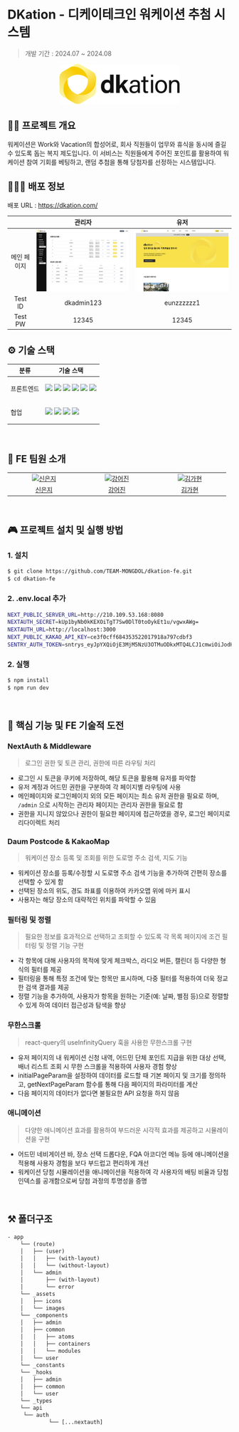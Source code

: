 # DKation - 디케이테크인 워케이션 추첨 시스템
> 개발 기간 : 2024.07 ~ 2024.08
>
<div align="center">
  <img src="src/app/_assets/images/logo.png" alt="dkation_logo" />
</div>

## ✍🏻 프로젝트 개요

워케이션은 Work와 Vacation의 합성어로, 회사 직원들이 업무와 휴식을 동시에 즐길 수 있도록 돕는 복지 제도입니다. 이 서비스는 직원들에게 주어진 포인트를 활용하여 워케이션 참여 기회를 베팅하고, 랜덤 추첨을 통해 당첨자를 선정하는 시스템입니다.


## 🧑🏻‍💻 배포 정보

배포 URL : https://dkation.com/

|  |                                      관리자                                      |                                     유저                                      |
| :---: |:-----------------------------------------------------------------------------:|:---------------------------------------------------------------------------:|
| 메인 페이지 | <img width="400" alt="admin_main" src="src/app/_assets/images/adminMain.png"> | <img width="400" alt="user_main" src="src/app/_assets/images/userMain.png"> |
| Test ID |                                  dkadmin123                                   |                                 eunzzzzzz1                                  |
| Test PW |                                     12345                                     |                                    12345                                    |


## ⚙️ 기술 스택

<table>
    <thead>
        <tr>
            <th>분류</th>
            <th>기술 스택</th>
        </tr>
    </thead>
    <tbody>
        <tr>
            <td>
                  <p>프론트엔드</p>
            </td>
            <td>
                  <img src="https://img.shields.io/badge/Next.js-000000?style=flat&logo=Next.js&logoColor=white"/>
                  <img src="https://img.shields.io/badge/typescript-1572B6?style=flat&logo=typescript&logoColor=000000"/>
                  <img src="https://img.shields.io/badge/tailwindcss-1252B6?style=flat&logo=tailwindcss&logoColor=white"/>
                  <img src="https://img.shields.io/badge/react--query-FF4154?style=flat&logo=react-query&logoColor=000000"/>
                  <img src="https://img.shields.io/badge/zod-F8F8FF?style=flat&logo=zod&logoColor=3E67B1"/>
                  <img src="https://img.shields.io/badge/NextAuth-483d8b?style=flat&logo=NextAuth&logoColor=000000"/>
            
</td>
        </tr>
        <tr>
            <td>
                <p>협업</p>
            </td>
            <td>
                <img src="https://img.shields.io/badge/Notion-000000?logo=Notion">
                <img src="https://img.shields.io/badge/Figma-F24E1E?logo=Figma&logoColor=ffffff">
                <img src="https://img.shields.io/badge/Jira-4B89DC?logo=Jira&logoColor=ffffff">
                <img src="https://img.shields.io/badge/Agit-FEE500?logo=Agit">

</table>

<br />

## 🧡 FE 팀원 소개
<table>
  <tr>
    <td align="center" width="150px">
      <a href="https://github.com/eunji0714" target="_blank">
        <img src="https://github.com/eunji0714.png?size=180" alt="신은지" />
      </a>
    </td>
    <td align="center" width="150px">
      <a href="https://github.com/Ginieee" target="_blank">
        <img src="https://github.com/Ginieee.png?size=180" alt="강어진" />
      </a>
    </td>
    <td align="center" width="150px">
      <a href="https://github.com/maylh" target="_blank">
        <img src="https://github.com/maylh.png?size=180" alt="김가현" />
      </a>
    </td>
    
  </tr>
  <tr>
    <td align="center">
      <a href="https://github.com/eunji0714" target="_blank">
        신은지
      </a>
    </td>
    <td align="center">
      <a href="https://github.com/Ginieee" target="_blank">
        강어진
      </a>
    </td>
    <td align="center">
      <a href="https://github.com/maylh" target="_blank">
        김가현
      </a>
    </td>
  </tr>
</table>

<br />

## 🎮 프로젝트 설치 및 실행 방법

### 1. 설치

```bash
$ git clone https://github.com/TEAM-MONGDOL/dkation-fe.git
$ cd dkation-fe
```

### 2. .env.local 추가
```bash
NEXT_PUBLIC_SERVER_URL=http://210.109.53.168:8080
NEXTAUTH_SECRET=kUp1byNb0kKEXOiTgT7Sw0DlT0toOykEt1u/vgwxAWg=
NEXTAUTH_URL=http://localhost:3000
NEXT_PUBLIC_KAKAO_API_KEY=ce3f0cff684353522017918a797cdbf3
SENTRY_AUTH_TOKEN=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
```

### 2. 실행

```bash
$ npm install
$ npm run dev
```

</br>

## 🚀 핵심 기능 및 FE 기술적 도전

### NextAuth & Middleware

> 로그인 권한 및 토큰 관리, 권한에 따른 라우팅 처리

- 로그인 시 토큰을 쿠키에 저장하여, 해당 토큰을 활용해 유저를 파악함
- 유저 계정과 어드민 권한을 구분하여 각 페이지별 라우팅에 사용
- 메인페이지와 로그인페이지 외의 모든 페이지는 최소 유저 권한을 필요로 하며, `/admin` 으로 시작하는 관리자 페이지는 관리자 권한을 필요로 함
- 권한을 지니지 않았으나 권한이 필요한 페이지에 접근하였을 경우, 로그인 페이지로 리다이렉트 처리

### Daum Postcode & KakaoMap

> 워케이션 장소 등록 및 조회를 위한 도로명 주소 검색, 지도 기능

- 워케이션 장소를 등록/수정할 시 도로명 주소 검색 기능을 추가하여 간편히 장소를 선택할 수 있게 함
- 선택된 장소의 위도, 경도 좌표를 이용하여 카카오맵 위에 마커 표시
- 사용자는 해당 장소의 대략적인 위치를 파악할 수 있음
### 필터링 및 정렬

> 필요한 정보를 효과적으로 선택하고 조회할 수 있도록 각 목록 페이지에 조건 필터링 및 정렬 기능 구현

- 각 항목에 대해 사용자의 목적에 맞게 체크박스, 라디오 버튼, 캘린더 등 다양한 형식의 필터를 제공
- 필터링을 통해 특정 조건에 맞는 항목만 표시하며, 다중 필터를 적용하여 더욱 정교한 검색 결과를 제공
- 정렬 기능을 추가하여, 사용자가 항목을 원하는 기준(예: 날짜, 별점 등)으로 정렬할 수 있게 하여 데이터 접근성과 탐색을 향상

###  무한스크롤

> react-query의 useInfinityQuery 훅을 사용한 무한스크롤 구현

-  유저 페이지의 내 워케이션 신청 내역, 어드민 단체 포인트 지급을 위한 대상 선택, 배너 리스트 조회 시 무한 스크롤을 적용하여 사용자 경험 향상
- initialPageParam을 설정하여 데이터를 로드할 때 기본 페이지 및 크기를 정의하고, getNextPageParam 함수를 통해 다음 페이지의 파라미터를 계산
-  다음 페이지의 데이터가 없다면 불필요한 API 요청을 하지 않음

### 애니메이션

> 다양한 애니메이션 효과를 활용하여 부드러운 시각적 효과를 제공하고 시뮬레이션을 구현

- 어드민 네비게이션 바, 장소 선택 드롭다운, FQA 아코디언 메뉴 등에 애니메이션을 적용해 사용자 경험을 보다 부드럽고 편리하게 개선
- 워케이션 당첨 시뮬레이션을 애니메이션을 적용하여 각 사용자의 배팅 비율과 당첨 인덱스를 공개함으로써 당첨 과정의 투명성을 증명

</aside>

</br>

## ⚒️ 폴더구조
```
- app
    └── (route)
    │   ├── (user)
    │   │   ├── (with-layout)
    │   │   └── (without-layout)
    │   └── admin
    │       ├── (with-layout)
    │       └── error
    └── _assets
    │   ├── icons
    │   └── images
    └── _components
    │   ├── admin
    │   ├── common
    │   │   ├── atoms
    │   │   ├── containers				
    │   │   └── modules
    │   └── user   
    └── _constants
    └── _hooks
    │   ├── admin
    │   ├── common				
    │   └── user 
    └── _types
    └── api
	 └── auth
             └── [...nextauth]
```
</aside>

<br />
